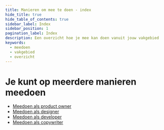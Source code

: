 ```yaml
---
title: Manieren om mee te doen - index
hide_title: true
hide_table_of_contents: true
sidebar_label: Index
sidebar_position: 1
pagination_label: Index
description: Een overzicht hoe je mee kan doen vanuit jouw vakgebied
keywords:
  - meedoen
  - vakgebied
  - overzicht
---
```


# Je kunt op meerdere manieren meedoen

- [Meedoen als product owner](01-als-product-owner/README.md)
- [Meedoen als designer](02-als-designer/README.md)
- [Meedoen als developer](03-als-developer/README.md)
- [Meedoen als copywriter](04-als-copywriter/README.md)

<!-- DEZE PAGINA ALS MDX MET MOOI DESIGN? -->
